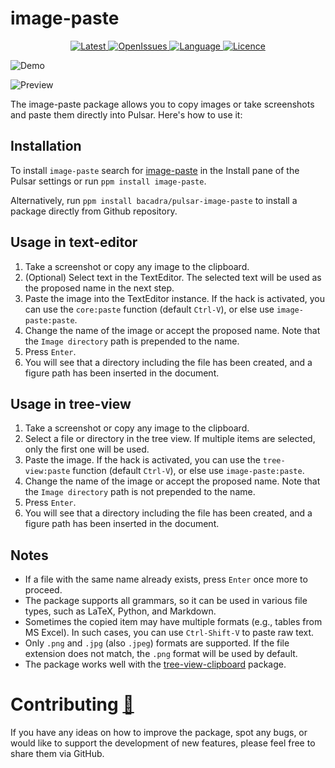 # image-paste

<p align="center">
  <a href="https://github.com/bacadra/pulsar-image-paste/tags">
  <img src="https://img.shields.io/github/v/tag/bacadra/pulsar-image-paste?style=for-the-badge&label=Latest&color=blue" alt="Latest">
  </a>
  <a href="https://github.com/bacadra/pulsar-image-paste/issues">
  <img src="https://img.shields.io/github/issues-raw/bacadra/pulsar-image-paste?style=for-the-badge&color=blue" alt="OpenIssues">
  </a>
  <a href="https://github.com/bacadra/pulsar-image-paste/blob/master/package.json">
  <img src="https://img.shields.io/github/languages/top/bacadra/pulsar-image-paste?style=for-the-badge&color=blue" alt="Language">
  </a>
  <a href="https://github.com/bacadra/pulsar-image-paste/blob/master/LICENSE">
  <img src="https://img.shields.io/github/license/bacadra/pulsar-image-paste?style=for-the-badge&color=blue" alt="Licence">
  </a>
</p>

![Demo](https://github.com/bacadra/image-paste/blob/master/assets/demo.gif?raw=true)

![Preview](https://github.com/bacadra/image-paste/blob/master/assets/preview.png?raw=true)

The image-paste package allows you to copy images or take screenshots and paste them directly into Pulsar. Here's how to use it:

## Installation

To install `image-paste` search for [image-paste](https://web.pulsar-edit.dev/packages/image-paste) in the Install pane of the Pulsar settings or run `ppm install image-paste`.

Alternatively, run `ppm install bacadra/pulsar-image-paste` to install a package directly from Github repository.

## Usage in text-editor

1. Take a screenshot or copy any image to the clipboard.
2. (Optional) Select text in the TextEditor. The selected text will be used as the proposed name in the next step.
3. Paste the image into the TextEditor instance. If the hack is activated, you can use the `core:paste` function (default `Ctrl-V`), or else use `image-paste:paste`.
4. Change the name of the image or accept the proposed name. Note that the `Image directory` path is prepended to the name.
5. Press `Enter`.
6. You will see that a directory including the file has been created, and a figure path has been inserted in the document.

## Usage in tree-view

1. Take a screenshot or copy any image to the clipboard.
2. Select a file or directory in the tree view. If multiple items are selected, only the first one will be used.
3. Paste the image. If the hack is activated, you can use the `tree-view:paste` function (default `Ctrl-V`), or else use `image-paste:paste`.
4. Change the name of the image or accept the proposed name. Note that the `Image directory` path is not prepended to the name.
5. Press `Enter`.
6. You will see that a directory including the file has been created, and a figure path has been inserted in the document.

## Notes

* If a file with the same name already exists, press `Enter` once more to proceed.
* The package supports all grammars, so it can be used in various file types, such as LaTeX, Python, and Markdown.
* Sometimes the copied item may have multiple formats (e.g., tables from MS Excel). In such cases, you can use `Ctrl-Shift-V` to paste raw text.
* Only `.png` and `.jpg` (also `.jpeg`) formats are supported. If the file extension does not match, the `.png` format will be used by default.
* The package works well with the [tree-view-clipboard](https://github.com/Souleste/tree-view-clipboard) package.

# Contributing [🍺](https://www.buymeacoffee.com/asiloisad)

If you have any ideas on how to improve the package, spot any bugs, or would like to support the development of new features, please feel free to share them via GitHub.
